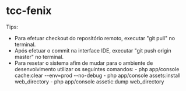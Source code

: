 tcc-fenix
=========

Tips:
 - Para efetuar checkout do repositório remoto, executar "git pull" no terminal.
 - Após efetuar o commit na interface IDE, executar "git push origin master" no terminal.
 - Para resetar o sistema afim de mudar para o ambiente de desenvolvimento utilizar os seguintes comandos:
        - php app/console cache:clear --env=prod --no-debug
        - php app/console assets:install web_directory
        - php app/console assetic:dump web_directory
